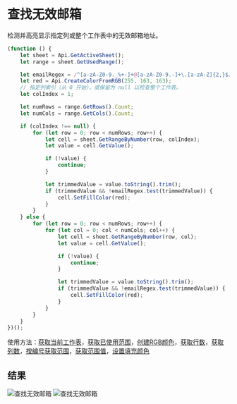# 查找无效邮箱

检测并高亮显示指定列或整个工作表中的无效邮箱地址。

```ts
(function () {
    let sheet = Api.GetActiveSheet();
    let range = sheet.GetUsedRange();

    let emailRegex = /^[a-zA-Z0-9._%+-]+@[a-zA-Z0-9.-]+\.[a-zA-Z]{2,}$/;
    let red = Api.CreateColorFromRGB(255, 163, 163);
    // 指定列索引（从 0 开始），或保留为 null 以检查整个工作表。
    let colIndex = 1;

    let numRows = range.GetRows().Count;
    let numCols = range.GetCols().Count;

    if (colIndex !== null) {
        for (let row = 0; row < numRows; row++) {
            let cell = sheet.GetRangeByNumber(row, colIndex);
            let value = cell.GetValue();

            if (!value) {
                continue;
            }

            let trimmedValue = value.toString().trim();
            if (trimmedValue && !emailRegex.test(trimmedValue)) {
                cell.SetFillColor(red);
            }
        }
    } else {
        for (let row = 0; row < numRows; row++) {
            for (let col = 0; col < numCols; col++) {
                let cell = sheet.GetRangeByNumber(row, col);
                let value = cell.GetValue();

                if (!value) {
                    continue;
                }

                let trimmedValue = value.toString().trim();
                if (trimmedValue && !emailRegex.test(trimmedValue)) {
                    cell.SetFillColor(red);
                }
            }
        }
    }
})();
```

使用方法：[获取当前工作表](/docs/office-api/usage-api/spreadsheet-api/Api/Methods/GetActiveSheet.md)，[获取已使用范围](/docs/office-api/usage-api/spreadsheet-api/ApiWorksheet/Methods/GetUsedRange.md)，[创建RGB颜色](/docs/office-api/usage-api/spreadsheet-api/Api/Methods/CreateColorFromRGB.md)，[获取行数](/docs/office-api/usage-api/spreadsheet-api/ApiRange/Methods/GetRows.md)，[获取列数](/docs/office-api/usage-api/spreadsheet-api/ApiRange/Methods/GetCols.md)，[按编号获取范围](/docs/office-api/usage-api/spreadsheet-api/ApiWorksheet/Methods/GetRangeByNumber.md)，[获取范围值](/docs/office-api/usage-api/spreadsheet-api/ApiRange/Methods/GetValue.md)，[设置填充颜色](/docs/office-api/usage-api/spreadsheet-api/ApiRange/Methods/SetFillColor.md)

## 结果

![查找无效邮箱](/assets/images/plugins/find-invalid-emails.png#gh-light-mode-only)
![查找无效邮箱](/assets/images/plugins/find-invalid-emails.dark.png#gh-dark-mode-only)
